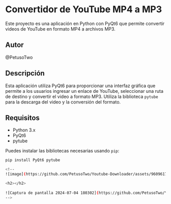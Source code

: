 # 
# Convertidor de YouTube MP4 a MP3

Este proyecto es una aplicación en Python con PyQt6 que permite convertir videos de YouTube en formato MP4 a archivos MP3.

## Autor

@PetusoTwo

## Descripción

Esta aplicación utiliza PyQt6 para proporcionar una interfaz gráfica que permite a los usuarios ingresar un enlace de YouTube, seleccionar una ruta de destino y convertir el video a formato MP3. Utiliza la biblioteca `pytube` para la descarga del video y la conversión del formato.

## Requisitos

- Python 3.x
- PyQt6
- pytube

Puedes instalar las bibliotecas necesarias usando `pip`:

```bash
pip install PyQt6 pytube

<!--
![image](https://github.com/PetusoTwo/Youtube-Downloader/assets/96096173/9f9300eb-f909-4b56-8966-d7c68ceec3c0)

<h2></h2>
 
![Captura de pantalla 2024-07-04 180302](https://github.com/PetusoTwo/Youtube-Downloader/assets/96096173/7e30e0e6-b8bd-48fe-b64b-160912090fa0)
-->
